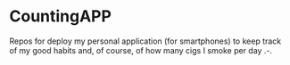 # CountingAPP
Repos for deploy my personal application (for smartphones) to keep track of my good habits and, of course, of how many cigs I smoke per day .-.

